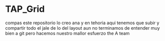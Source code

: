 # TAP_Grid
compas este repositorio lo creo ana y en tehoria aqui tenemos que subir y compartir todo el jale de lo del layout aun no terminamos
de entender muy bien a git pero hacemos nuestro mallor esfuerzo the A team 
